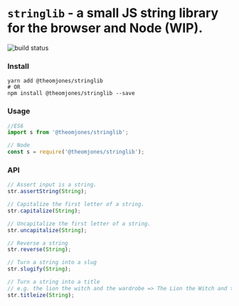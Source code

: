 # `stringlib` - a small JS string library for the browser and Node (WIP).

![build status](https://api.travis-ci.org/theomjones/str.svg?branch=master)

### Install

```shell
yarn add @theomjones/stringlib
# OR
npm install @theomjones/stringlib --save
```

### Usage

```js
//ES6
import s from '@theomjones/stringlib';

// Node
const s = require('@theomjones/stringlib');
```

### API

```js
// Assert input is a string.
str.assertString(String);

// Capitalize the first letter of a string.
str.capitalize(String);

// Uncapitalize the first letter of a string.
str.uncapitalize(String);

// Reverse a string
str.reverse(String);

// Turn a string into a slug
str.slugify(String);

// Turn a string into a title
// e.g. the lion the witch and the wardrobe => The Lion the Witch and the Wardrobe
str.titleize(String);
```
